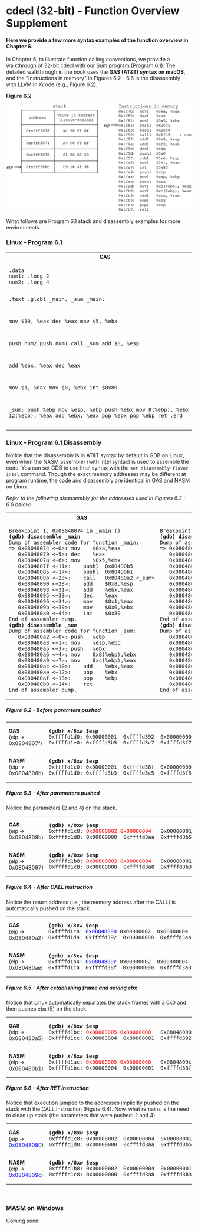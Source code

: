 # cdecl (32-bit) - Function Overview Supplement

#### Here we provide a few more syntax examples of the function overview in Chapter 6.

In Chapter 6, to illustrate function calling conventions, we provide a walkthrough of 32-bit cdecl with our Sum program (Program 6.1). The detailed walkthrough in the book uses the **GAS (AT&T) syntax on macOS**, and the "Instructions in memory" in Figures 6.2 - 6.6 is the disassembly with LLVM in Xcode (e.g., Figure 6.2).

**Figure 6.2**

<img src = "./Figure_6.2.png" alt = "Figure 6.2" width="700" border="" hspace="" vspace="">

What follows are Program 6.1 stack and disassembly examples for more environments.

### Linux - Program 6.1

<table>
<tr>
<th>GAS</th>
<th>NASM</th>
</tr>
<tr>
<td><pre style="border:0">
.data
num1: .long 2
num2: .long 4

.text
.globl _main, _sum
_main:

mov $10, %eax
dec %eax
mov $5, %ebx

push num2
push num1
call _sum
add $8, %esp

add %ebx, %eax
dec %eax

mov $1, %eax
mov $0, %ebx
int $0x80

_sum:
push %ebp
mov %esp, %ebp
push %ebx
mov 8(%ebp), %ebx
mov 12(%ebp), %eax
add %ebx, %eax
pop %ebx
pop %ebp
ret
.end
</pre></td>
<td valign="top"><pre style="border:0">
section .data
num1: dd 2
num2: dd 4

section .text
global _main, _sum
_main:

mov eax, 10
dec eax
mov ebx, 5

push DWORD[num2]
push DWORD[num1]
call _sum
add esp, 8

add eax, ebx
dec eax

mov eax, 1
mov ebx, 0
int 80h

_sum:
push ebp
mov ebp, esp
push ebx
mov ebx, [ebp + 8]
mov eax, [ebp + 12]
add eax, ebx
pop ebx
pop ebp
ret</td></pre></tr>
</table>

### Linux - Program 6.1 Disassembly

Notice that the disassembly is in AT&T syntax by default in GDB on Linux, even when the NASM assembler (with Intel syntax) is used to assemble the code. You can set GDB to use Intel syntax with the `set disassembly-flavor intel` command. Though the exact memory addresses may be different at program runtime, the code and disassembly are identical in GAS and NASM on Linux.

*Refer to the following disassembly for the addresses used in Figures 6.2 - 6.6 below!*

<table>
<tr>
<th>GAS</th>
<th>NASM</th>
</tr>
<tr>
<td><pre style="border:0">
Breakpoint 1, 0x08048074 in _main ()
<b>(gdb) disassemble _main</b>
Dump of assembler code for function _main:
=> 0x08048074 <+0>:	mov    $0xa,%eax
   0x08048079 <+5>:	dec    %eax
   0x0804807a <+6>:	mov    $0x5,%ebx
   0x0804807f <+11>:	pushl  0x80490b5
   0x08048085 <+17>:	pushl  0x80490b1
   0x0804808b <+23>:	call   0x80480a2 <_sum>
   0x08048090 <+28>:	add    $0x8,%esp
   0x08048093 <+31>:	add    %ebx,%eax
   0x08048095 <+33>:	dec    %eax
   0x08048096 <+34>:	mov    $0x1,%eax
   0x0804809b <+39>:	mov    $0x0,%ebx
   0x080480a0 <+44>:	int    $0x80
End of assembler dump.
<b>(gdb) disassemble _sum</b>
Dump of assembler code for function _sum:
   0x080480a2 <+0>:	push   %ebp
   0x080480a3 <+1>:	mov    %esp,%ebp
   0x080480a5 <+3>:	push   %ebx
   0x080480a6 <+4>:	mov    0x8(%ebp),%ebx
   0x080480a9 <+7>:	mov    0xc(%ebp),%eax
   0x080480ac <+10>:	add    %ebx,%eax
   0x080480ae <+12>:	pop    %ebx
   0x080480af <+13>:	pop    %ebp
   0x080480b0 <+14>:	ret    
End of assembler dump.
</pre></td>
<td valign="top"><pre style="border:0">
Breakpoint 1, 0x08048080 in _main ()
<b>(gdb) disassemble _main</b>
Dump of assembler code for function _main:
=> 0x08048080 <+0>:	mov    $0xa,%eax
   0x08048085 <+5>:	dec    %eax
   0x08048086 <+6>:	mov    $0x5,%ebx
   0x0804808b <+11>:	pushl  0x80490c4
   0x08048091 <+17>:	pushl  0x80490c0
   0x08048097 <+23>:	call   0x80480ae <_sum>
   0x0804809c <+28>:	add    $0x8,%esp
   0x0804809f <+31>:	add    %ebx,%eax
   0x080480a1 <+33>:	dec    %eax
   0x080480a2 <+34>:	mov    $0x1,%eax
   0x080480a7 <+39>:	mov    $0x0,%ebx
   0x080480ac <+44>:	int    $0x80
End of assembler dump.
<b>(gdb) disassemble _sum</b>
Dump of assembler code for function _sum:
   0x080480ae <+0>:	push   %ebp
   0x080480af <+1>:	mov    %esp,%ebp
   0x080480b1 <+3>:	push   %ebx
   0x080480b2 <+4>:	mov    0x8(%ebp),%ebx
   0x080480b5 <+7>:	mov    0xc(%ebp),%eax
   0x080480b8 <+10>:	add    %ebx,%eax
   0x080480ba <+12>:	pop    %ebx
   0x080480bb <+13>:	pop    %ebp
   0x080480bc <+14>:	ret    
End of assembler dump.
</pre></td>
</tr>
</table>

##### Figure 6.2 - Before paramters pushed
<table>
<tr>
<td><strong>GAS</strong><br> (eip -> 0x0804807f)</td>
<td><pre style="border:0"><b>(gdb) x/8xw $esp</b>
0xffffd1d0:	0x00000001	0xffffd392	0x00000000	0xffffd3aa
0xffffd1e0:	0xffffd3b5	0xffffd3c7	0xffffd3f7	0xffffd40d </pre></td></tr>
<tr>
<td><strong>NASM</strong><br> (eip -> 0x0804808b)</td>
<td><pre style="border:0"><b>(gdb) x/8xw $esp</b>
0xffffd1c0:	0x00000001	0xffffd38f	0x00000000	0xffffd3a8
0xffffd1d0:	0xffffd3b3	0xffffd3c5	0xffffd3f5	0xffffd40b </pre></td></tr></table>

##### Figure 6.3 - After parameters pushed
Notice the parameters (2 and 4) on the stack.
<table>
<tr>
<td><strong>GAS</strong><br> (eip -> 0x0804808b)</td>
<td><pre style="border:0"><b>(gdb) x/8xw $esp</b>
0xffffd1c8:	<span style="color:red;">0x00000002	0x00000004</span>	0x00000001	0xffffd392
0xffffd1d8:	0x00000000	0xffffd3aa	0xffffd3b5	0xffffd3c7 </pre></td></tr>
<tr>
<td><strong>NASM</strong><br> (eip -> 0x08048097)</td>
<td><pre style="border:0"><b>(gdb) x/8xw $esp</b>
0xffffd1b8:	<span style="color:red;">0x00000002	0x00000004</span>	0x00000001	0xffffd38f
0xffffd1c8:	0x00000000	0xffffd3a8	0xffffd3b3	0xffffd3c5 </pre></td></tr></table>

##### Figure 6.4 - After CALL instruction
Notice the return address (i.e., the memory address after the CALL) is automatically pushed on the stack.
<table>
<tr>
<td><strong>GAS</strong><br> (eip -> 0x080480a2)</td>
<td><pre style="border:0"><b>(gdb) x/8xw $esp</b>
0xffffd1c4:	<span style="color:blue;">0x08048090</span>	0x00000002	0x00000004	0x00000001
0xffffd1d4:	0xffffd392	0x00000000	0xffffd3aa	0xffffd3b5 </pre></td></tr>
<tr>
<td><strong>NASM</strong><br> (eip -> 0x080480ae)</td>
<td><pre style="border:0"><b>(gdb) x/8xw $esp</b>
0xffffd1b4:	<span style="color:blue;">0x0804809c</span>	0x00000002	0x00000004	0x00000001
0xffffd1c4:	0xffffd38f	0x00000000	0xffffd3a8	0xffffd3b3 </pre></td></tr></table>

##### Figure 6.5 - After establishing frame and saving ebx
Notice that Linux automatically separates the stack frames with a 0x0 and then pushes ebx (5) on the stack.
<table>
<tr>
<td><strong>GAS</strong><br> (eip -> 0x080480a5)</td>
<td><pre style="border:0"><b>(gdb) x/8xw $esp</b>
0xffffd1bc:	<span style="color:red;">0x00000005	0x00000000</span>	0x08048090	0x00000002
0xffffd1cc:	0x00000004	0x00000001	0xffffd392	0x00000000 </pre></td></tr>
<tr>
<td><strong>NASM</strong><br> (eip -> 0x080480b1)</td>
<td><pre style="border:0"><b>(gdb) x/8xw $esp</b>
0xffffd1ac:	<span style="color:red;">0x00000005	0x00000000</span>	0x0804809c	0x00000002
0xffffd1bc:	0x00000004	0x00000001	0xffffd38f	0x00000000 </pre></td></tr></table>

##### Figure 6.6 - After RET instruction
Notice that execution jumped to the addresses implicitly pushed on the stack with the CALL instruction (Figure 6.4). Now, what remains is the need to clean up stack (the parameters that were pushed: 2 and 4).
<table>
<tr>
<td><strong>GAS</strong><br> (eip -> <span style="color:blue;">0x08048090</span>)</td>
<td><pre style="border:0"><b>(gdb) x/8xw $esp</b>
0xffffd1c8:	0x00000002	0x00000004	0x00000001	0xffffd392
0xffffd1d8:	0x00000000	0xffffd3aa	0xffffd3b5	0xffffd3c7 </pre></td></tr>
<tr>
<td><strong>NASM</strong><br> (eip -> <span style="color:blue;">0x0804809c</span>)</td>
<td><pre style="border:0"><b>(gdb) x/8xw $esp</b>
0xffffd1b8:	0x00000002	0x00000004	0x00000001	0xffffd38f
0xffffd1c8:	0x00000000	0xffffd3a8	0xffffd3b3	0xffffd3c5 </pre></td></tr></table>
<br>

### MASM on Windows

Coming soon!